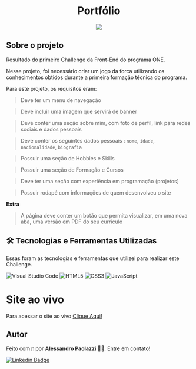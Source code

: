 <h1 align="center">Portfólio</h1>
<p  align="center">
<img src='https://cdn.discordapp.com/attachments/808449313973469249/1034973092457492560/print-portfolio.png'>
</p>

## Sobre o projeto

Resultado do primeiro Challenge da Front-End do programa ONE.

Nesse projeto, foi necessário criar um jogo da forca utilizando os conhecimentos obtidos durante a primeira formação técnica do programa.

Para este projeto, os requisitos eram:

> Deve ter um menu de navegação

> Deve incluir uma imagem que servirá de banner

> Deve conter uma seção sobre mim, com foto de perfil, link para redes sociais e dados pessoais

> Deve conter os seguintes dados pessoais : `nome`, `idade`, `nacionalidade`, `biografia`

> Possuir uma seção de Hobbies e Skills

> Possuir uma seção de Formação e Cursos

> Deve ter uma seção com experiência em programação (projetos)

> Possuir rodapé com informações de quem desenvolveu o site

**Extra**

> A página deve conter um botão que permita visualizar, em uma nova aba, uma versão em PDF do seu currículo

## 🛠 Tecnologias e Ferramentas Utilizadas

Essas foram as tecnologias e ferramentas que utilizei para realizar este Challenge.

![Visual Studio Code](https://img.shields.io/badge/Visual%20Studio%20Code-0078d7.svg?style=for-the-badge&logo=visual-studio-code&logoColor=white) ![HTML5](https://img.shields.io/badge/html5-%23E34F26.svg?style=for-the-badge&logo=html5&logoColor=white) ![CSS3](https://img.shields.io/badge/css3-%231572B6.svg?style=for-the-badge&logo=css3&logoColor=white) ![JavaScript](https://img.shields.io/badge/javascript-%23323330.svg?style=for-the-badge&logo=javascript&logoColor=%23F7DF1E)

# Site ao vivo

Para acessar o site ao vivo <a href='https://alepaolazzi.github.io/challenge-ONE-portfolio/'>Clique Aqui!</a>

## Autor

Feito com `🧡` por **Alessandro Paolazzi** 🖖🏼. Entre em contato!

[![Linkedin Badge](https://img.shields.io/badge/-Alessandro-blue?style=flat-square&logo=Linkedin&logoColor=white&link=https://www.linkedin.com/in/alessandropaolazzi/)](https://www.linkedin.com/in/alessandropaolazzi/)
